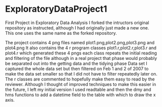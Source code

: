 # ExploratoryDataProject1
First Project in Exploratory Data Analysis
I forked the intructors original repository as instructed, although I had originally just made a new one.  
This one uses the same name as the forked repository.

The project contains 4 png files named plot1.png,plot2.png,plot3.png and plot4.png
It also contains the 4 r program classes plot1.r,plot2.r,plot3.r and plot4.r which generated these 4 pngs
each class repeats the initial reading and filtering of the file although in a real project that phase would probably be separated out into the getting data and the tidying phase
Data set
I captured the whole data set but then filtered on Feb 1 and 2 of 2007 to make the data set smaller so that I did not have to filter repeatedly later on.  
The r classes are commented to hopefully make them easy to read by the reviewer.   Although I thought of improved techniques to make this easier in the future, I left my initial version
I used readtable and then the dmy and hms functions to add a datetime field to the table with which to draw the x axis.
